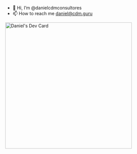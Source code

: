 - 👋 Hi, I’m @danielcdmconsultores
- 📫 How to reach me daniel@cdm.guru

<!---
danielcdmconsultores/danielcdmconsultores is a ✨ special ✨ repository because its `README.md` (this file) appears on your GitHub profile.
You can click the Preview link to take a look at your changes.
--->

<a href="https://app.daily.dev/danielmega"><img src="https://api.daily.dev/devcards/2edb2edb176a4bafaf815213b2a56cdb.png?r=3b4" width="400" alt="Daniel's Dev Card"/></a>
